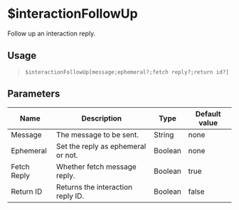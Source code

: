 # $interactionFollowUp
Follow up an interaction reply.
## Usage
> `$interactionFollowUp[message;ephemeral?;fetch reply?;return id?]`
## Parameters
|    Name     |            Description             |  Type   | Default value |
|-------------|------------------------------------|---------|---------------|
| Message     | The message to be sent.            | String  | none          |
| Ephemeral   | Set the reply as ephemeral or not. | Boolean | none          |
| Fetch Reply | Whether fetch message reply.       | Boolean | true          |
| Return ID   | Returns the interaction reply ID.  | Boolean | false         |
